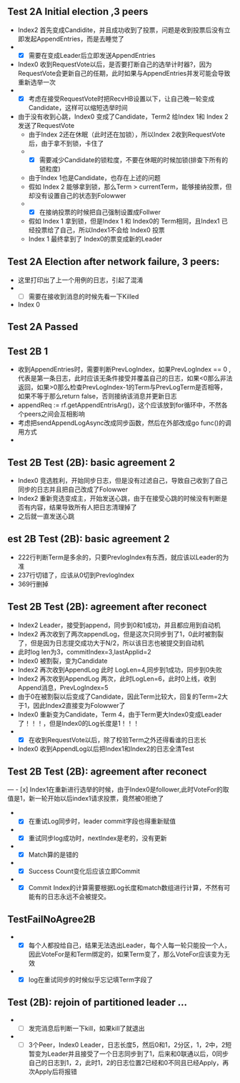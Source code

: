 ## Test 2A Initial election ,3 peers

- Index2 首先变成Candidite，并且成功收到了投票，问题是收到投票后没有立即发起AppendEntries，而是去睡觉了 
-   - [x] 需要在变成Leader后立即发送AppendEntries
- Index0 收到RequestVote以后，是否要打断自己的选举计时器?，因为RequestVote会更新自己的任期，此时如果与AppendEntries并发可能会导致重新选举一次
-   - [x] 考虑在接受RequestVote时把RecvHB设置以下，让自己晚一轮变成Candidate，这样可以缩短选举时间
- 由于没有收到心跳，Index0 变成了Candidate，Term2 给Index 1和 Index 2 发送了RequestVote 
    - 由于Index 2还在休眠（此时还在加锁），所以Index 2收到RequestVote后，由于拿不到锁，卡住了
    -   - [x] 需要减少Candidate的锁粒度，不要在休眠的时候加锁(排查下所有的锁粒度)
    - 由于Index 1也是Candidate，也存在上述的问题
    - 假如 Index 2 能够拿到锁，那么Term > currentTerm，能够接纳投票，但却没有设置自己的状态到Folowwer
    -    - [x] 在接纳投票的时候把自己强制设置成Follwer
    - 假如 Index 1 拿到锁，但是Index 1 和 Index0的 Term相同，且Index1 已经投票给了自己，所以Index1不会给 Index0 投票
    - Index 1 最终拿到了 Index0的票变成新的Leader

## Test 2A Election after network failure, 3 peers:
- 这里打印出了上一个用例的日志，引起了混淆
-   - [ ] 需要在接收到消息的时候先看一下Killed
-   Index 0

## Test 2A Passed

## Test 2B 1

- 收到AppendEntries时，需要判断PrevLogIndex，如果PrevLogIndex == 0 ,代表是第一条日志，此时应该无条件接受并覆盖自己的日志，如果<0那么非法返回，如果>0那么检查PrevLogIndex-1的Term与PrevLogTerm是否相等，如果不等于那么return false，否则接纳该消息并更新日志
- appendReq := rf.getAppendEntrisArg()，这个应该放到for循环中，不然各个peers之间会互相影响
- 考虑把sendAppendLogAsync改成同步函数，然后在外部改成go func()的调用方式
- 
## Test 2B Test (2B): basic agreement 2
- Index0 竞选胜利，开始同步日志，但是没有过滤自己，导致自己收到了自己同步的日志并且把自己改成了Folowwer
- Index2 重新竞选变成主，开始发送心跳，由于在接受心跳的时候没有判断是否有内容，结果导致所有人把日志清理掉了
- 之后就一直发送心跳

## est 2B Test (2B): basic agreement 2
- 222行判断Term是多余的，只要PrevlogIndex有东西，就应该以Leader的为准
- 237行切错了，应该从0切到PrevlogIndex
- 369行删掉

## Test 2B Test (2B): agreement after reconect
- Index2 Leader，接受到append，同步到0和1成功，并且都应用到自动机
- Index2 再次收到了两次appendLog，但是这次只同步到了1，0此时被割裂了，但是因为日志提交成功大于N/2，所以该日志也被提交到自动机
- 此时log len为3，commitIndex=3,lastApplid=2
- Index0 被割裂，变为Candidate
- Index2 再次收到AppendLog 此时 LogLen=4,同步到1成功，同步到0失败
- Index2 再次收到AppendLog 两次，此时LogLen=6，此时0上线，收到Append消息，PrevLogIndex=5
- 由于0在被割裂以后变成了Candidate，因此Term比较大，回复的Term=2大于1，因此Index2直接变为Folowwer了
- Index0 重新变为Candidate，Term 4，由于Term更大Index0变成Leader了！！！，但是Index0的Log长度是1！！！
- - [x] 在收到RequestVote以后，除了校验Term之外还得看谁的日志长
- Index0 收到AppendLog以后把Index1和Index2的日志全清Test 


## Test 2B Test (2B): agreement after reconect
— - [x] Index1在重新进行选举的时候，由于Index0是follower,此时VoteFor的取值是1，新一轮开始以后index1请求投票，竟然被0拒绝了
- - [x] 在重试Log同步时，leader commit字段也得重新赋值
- - [x] 重试同步log成功时，nextIndex是老的，没有更新
- - [x] Match算的是错的
- - [x] Success Count变化后应该立即Commit
- - [x] Commit Index的计算需要根据Log长度和match数组进行计算，不然有可能有的日志永远不会被提交。

## TestFailNoAgree2B
- - [x] 每个人都投给自己，结果无法选出Leader，每个人每一轮只能投一个人，因此VoteFor是和Term绑定的，如果Term变了，那么VoteFor应该变为无效
- - [x] log在重试同步的时候似乎忘记填Term字段了

## Test (2B): rejoin of partitioned leader ...
- - [ ] 发完消息后判断一下kill，如果kill了就退出
- - [ ] 3个Peer，Index0 Leader，日志长度5，然后0和1，2分区，1，2中，2短暂变为Leader并且接受了一个日志同步到了1，后来和0联通以后，0同步自己的日志到1，2，此时1，2的日志位置2已经和0不同且已经Apply，再次Apply后将报错